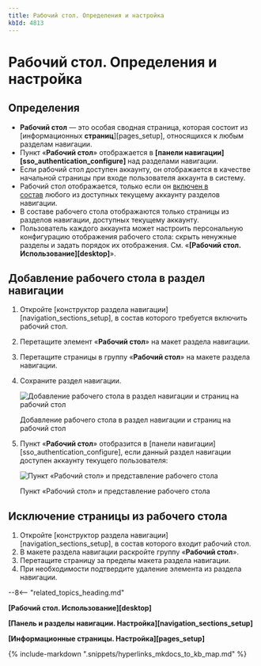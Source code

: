 ```yaml
---
title: Рабочий стол. Определения и настройка
kbId: 4813
---
```


# Рабочий стол. Определения и настройка

## Определения

- **Рабочий стол** — это особая сводная страница, которая состоит из [информационных **страниц**][pages_setup], относящихся к любым разделам навигации.
- Пункт «**Рабочий стол**» отображается в **[панели навигации][sso_authentication_configure]** над разделами навигации.
- Если рабочий стол доступен аккаунту, он отображается в качестве начальной страницы при входе пользователя аккаунта в систему.
- Рабочий стол отображается, только если он [включен в состав](#desktop_setup_add) любого из доступных текущему аккаунту разделов навигации.
- В составе рабочего стола отображаются только страницы из разделов навигации, доступных текущему аккаунту.
- Пользователь каждого аккаунта может настроить персональную конфигурацию отображения рабочего стола: скрыть ненужные разделы и задать порядок их отображения. См. «**[Рабочий стол. Использование][desktop]**».

## Добавление рабочего стола в раздел навигации

1. Откройте [конструктор раздела навигации][navigation_sections_setup], в состав которого требуется включить рабочий стол.
2. Перетащите элемент «**Рабочий стол**» на макет раздела навигации.
3. Перетащите страницы в группу «**Рабочий стол**» на макете раздела навигации.
4. Сохраните раздел навигации.

   ![Добавление рабочего стола в раздел навигации и страниц на рабочий стол](https://kb.comindware.ru/assets/desktop_add_page.png)

   Добавление рабочего стола в раздел навигации и страниц на рабочий стол
5. Пункт «**Рабочий стол**» отобразится в [панели навигации][sso_authentication_configure], если данный раздел навигации доступен аккаунту текущего пользователя:

   ![Пункт «Рабочий стол» и представление рабочего стола](https://kb.comindware.ru/assets/desktop_item.png)

   Пункт «Рабочий стол» и представление рабочего стола

## Исключение страницы из рабочего стола

1. Откройте [конструктор раздела навигации][navigation_sections_setup], в состав которого входит рабочий стол.
2. В макете раздела навигации раскройте группу «**Рабочий стол**».
3. Перетащите страницу за пределы макета раздела навигации.
4. При необходимости подтвердите удаление элемента из раздела навигации.

--8<-- "related_topics_heading.md"

**[Рабочий стол. Использование][desktop]**

**[Панель и разделы навигации. Настройка][navigation_sections_setup]**

**[Информационные страницы. Настройка][pages_setup]**

{% include-markdown ".snippets/hyperlinks_mkdocs_to_kb_map.md" %}
